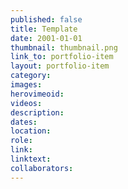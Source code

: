 ```yaml
---
published: false
title: Template
date: 2001-01-01
thumbnail: thumbnail.png
link_to: portfolio-item
layout: portfolio-item
category: 
images:
herovimeoid:
videos:
description: 
dates: 
location: 
role: 
link: 
linktext: 
collaborators:
---
```

